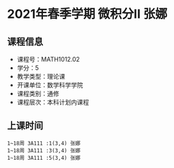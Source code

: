 # 2021年春季学期 微积分II 张娜






## 课程信息

- 课程号：MATH1012.02
- 学分：5
- 教学类型：理论课
- 开课单位：数学科学学院
- 课程类别：通修
- 课程层次：本科计划内课程

## 上课时间

```
1~18周 3A111 :1(3,4) 张娜
1~18周 3A111 :3(3,4) 张娜
1~18周 3A111 :5(3,4) 张娜
```

